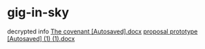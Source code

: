 # gig-in-sky
decrypted info
[The covenant [Autosaved].docx](https://github.com/Apostles1/gig-in-sky/files/7043458/The.covenant.Autosaved.docx)
[proposal prototype [Autosaved] (1) (1).docx](https://github.com/Apostles1/gig-in-sky/files/7049101/proposal.prototype.Autosaved.1.1.docx)

